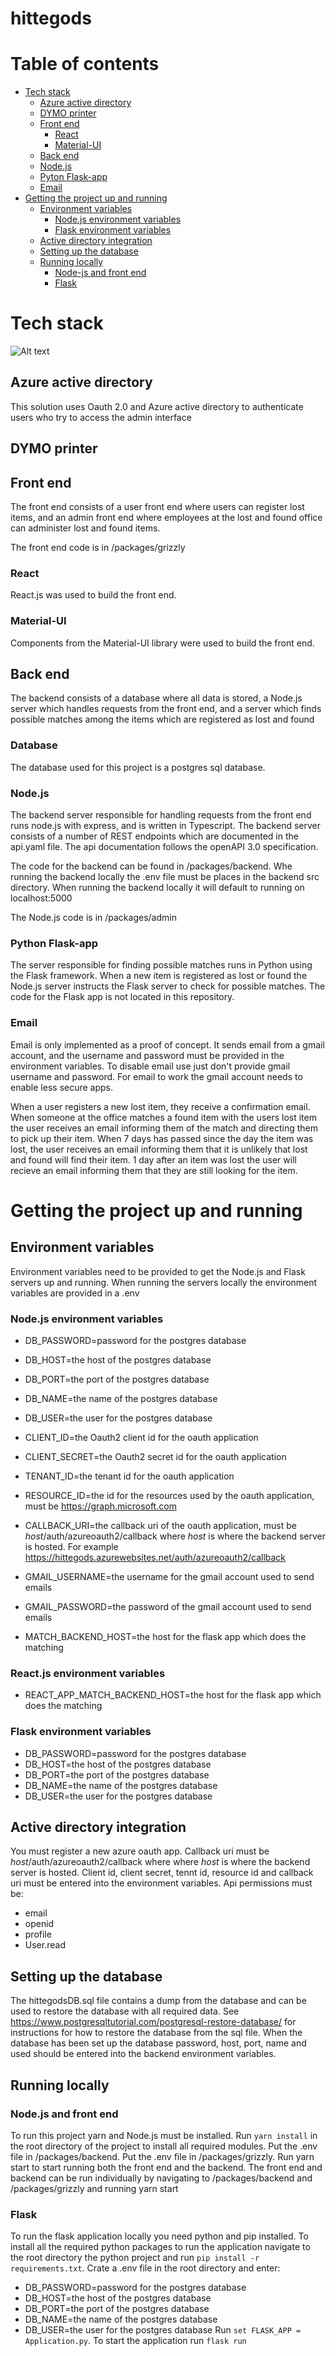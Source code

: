 # hittegods
# Table of contents
- [Tech stack](#tech-stack)
  * [Azure active directory](#azure-active-directory)
  * [DYMO printer](#dymo-printer)
  * [Front end](#front-end)
    + [React](#react)
    + [Material-UI](#material-ui)
  * [Back end](#database)
  * [Node.js](#nodejs)
  * [Pyton Flask-app](#python-flask-app)
  * [Email](#email)
- [Getting the project up and running](#getting-the-project-up-and-running)
  * [Environment variables](#environment-variables)
    + [Node.js environment variables](#nodejs-environment-variables)
    + [Flask environment variables](#flask-environment-variables)
  * [Active directory integration](#active-directory-integration)
  * [Setting up the database](#setting-up-the-database)
  * [Running locally](#running-locally)
    + [Node-js and front end](#nodejs-and-front-end)
    + [Flask](#flask)
    

# Tech stack
![Alt text](./TechStackHittegodsATB.png?raw=true "Title")
## Azure active directory
This solution uses Oauth 2.0 and Azure active directory to authenticate users
who try to access the admin interface

## DYMO printer

## Front end
The front end consists of a user front end where users can register lost
items, and an admin front end where employees at the lost and found office
can administer lost and found items.

The front end code is in /packages/grizzly
### React
React.js was used to build the front end.
### Material-UI
Components from the Material-UI library were used to build the front end.

## Back end
The backend consists of a database where all data is stored, a Node.js server
which handles requests from the front end, and a server which finds possible
matches among the items which are registered as lost and found
### Database
The database used for this project is a postgres sql database.


### Node.js
The backend server responsible for handling requests from the front end
runs node.js with express, and is written in Typescript.
The backend server consists of a number of REST endpoints which
are documented in the api.yaml file. The api documentation follows the openAPI 3.0 specification.

The code for the backend can be found in /packages/backend. Whe running
the backend locally the .env file must be places in the backend src
directory. When running the backend locally it will default to
running on localhost:5000

The Node.js code is in /packages/admin

### Python Flask-app
The server responsible for finding possible matches runs in Python
using the Flask framework. When a new item is registered as lost or found
the Node.js server instructs the Flask server to check for possible matches.
The code for the Flask app is not located in this repository.

### Email
Email is only implemented as a proof of concept. It sends email from a
gmail account, and the username and password must be provided in the
environment variables. To disable email use just don't provide gmail
username and password. For email to work the gmail account needs to
enable less secure apps.

When a user registers a new lost item, they receive a confirmation email.
When someone at the office matches a found item with the users lost item
the user receives an email informing them of the match and directing
them to pick up their item. When 7 days has passed since the day the
item was lost, the user receives an email informing them that it is unlikely
that lost and found will find their item. 1 day after an item was lost the user
will recieve an email informing them that they are still looking for the item.


# Getting the project up and running
## Environment variables
Environment variables need to be provided to get the Node.js and
Flask servers up and running. When running the servers locally the environment
variables are provided in a .env

### Node.js environment variables
- DB_PASSWORD=password for the postgres database
- DB_HOST=the host of the postgres database
- DB_PORT=the port of the postgres database
- DB_NAME=the name of the postgres database
- DB_USER=the user for the postgres database

- CLIENT_ID=the Oauth2 client id for the oauth application
- CLIENT_SECRET=the Oauth2 secret id for the oauth application
- TENANT_ID=the tenant id for the oauth application
- RESOURCE_ID=the id for the resources used by the oauth application, must be
https://graph.microsoft.com
- CALLBACK_URI=the callback uri of the oauth application, must be *host*/auth/azureoauth2/callback where *host* is where the backend server is hosted. For example https://hittegods.azurewebsites.net/auth/azureoauth2/callback

- GMAIL_USERNAME=the username for the gmail account used to send emails
- GMAIL_PASSWORD=the password of the gmail account used to send emails

- MATCH_BACKEND_HOST=the host for the flask app which does the
matching

### React.js environment variables
- REACT_APP_MATCH_BACKEND_HOST=the host for the flask app which does the
matching

### Flask environment variables
- DB_PASSWORD=password for the postgres database
- DB_HOST=the host of the postgres database
- DB_PORT=the port of the postgres database
- DB_NAME=the name of the postgres database
- DB_USER=the user for the postgres database

## Active directory integration
You must register a new azure oauth app.
Callback uri must be *host*/auth/azureoauth2/callback
where where *host* is where the backend server is hosted.
Client id, client secret, tennt id, resource id and callback uri must
be entered into the environment variables.
Api permissions must be:
- email
- openid
- profile
- User.read
## Setting up the database
The hittegodsDB.sql file contains a dump from the database and
can be used to restore the database with all required data.
See https://www.postgresqltutorial.com/postgresql-restore-database/
for instructions for how to restore the database from the sql file.
When the database has been set up the database password, host, port, name and used
should be entered into the backend environment variables.
## Running locally
### Node.js and front end
To run this project yarn and Node.js must be installed.
Run `yarn install` in the root directory of the project to install
all required modules. Put the .env file in /packages/backend.
Put the .env file in /packages/grizzly. Run yarn start to start running both the front end
and the backend. The front end and backend can be run individually
by navigating to /packages/backend and /packages/grizzly and running
yarn start

### Flask
To run the flask application locally you need python and pip installed.
To install all the required python packages to run the application navigate to the root directory
the python project and run `pip install -r requirements.txt`.
Crate a .env file in the root directory and enter:
- DB_PASSWORD=password for the postgres database
- DB_HOST=the host of the postgres database
- DB_PORT=the port of the postgres database
- DB_NAME=the name of the postgres database
- DB_USER=the user for the postgres database
Run `set FLASK_APP = Application.py`.
To start the application run `flask run`

